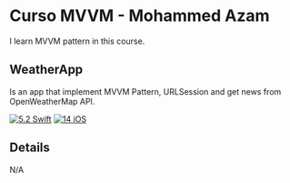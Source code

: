 # Curso MVVM - Mohammed Azam
I learn MVVM pattern in this course.

## WeatherApp
Is an app that implement MVVM Pattern, URLSession and get news from OpenWeatherMap API.

[![5.2 Swift](https://img.shields.io/badge/Swift-5.2-green.svg)](https://github.com/Naereen/badges)
[![14 iOS](https://img.shields.io/badge/iOS-13x+-blue.svg)](https://github.com/Naereen/badges)

## Details
N/A

